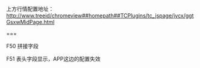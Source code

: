 上方行情配置地址： http://www.treeid/chromeview##homepath##TCPlugins/tc_jspage/jycx/ggtGsxwMidPage.html


===

F50  拼接字段

F51  表头字段显示，APP这边的配置失效